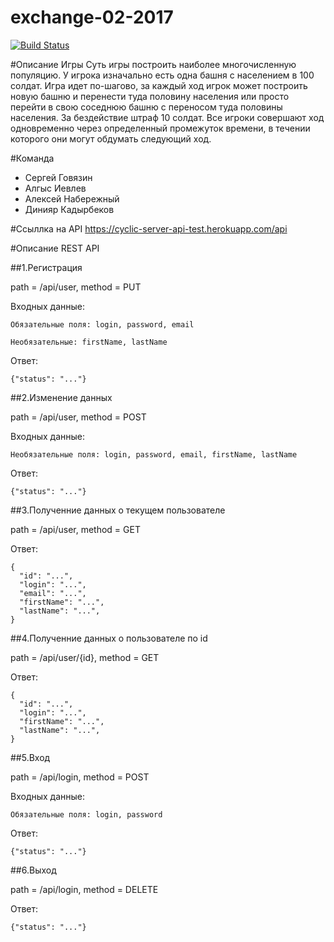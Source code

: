 # exchange-02-2017
[![Build Status](https://travis-ci.org/algys/exchange-02-2017.svg?branch=dev)](https://travis-ci.org/algys/exchange-02-2017)

#Описание Игры
Суть игры построить наиболее многочисленную популяцию.
У игрока изначально есть одна башня с населением в 100 солдат.
Игра идет по-шагово, за каждый ход игрок может построить новую башню и перенести туда половину населения или просто перейти в свою соседнюю башню с переносом туда половины населения. За бездействие штраф 10 солдат. 
Все игроки совершают ход одновременно через определенный промежуток времени, в течении которого они могут обдумать следующий ход.

#Команда
* Сергей Говязин
* Алгыс Иевлев
* Алексей Набережный
* Динияр Кадырбеков

#Ссыллка на API
  https://cyclic-server-api-test.herokuapp.com/api

#Описание REST API

##1.Регистрация

  path = /api/user, method = PUT
  
  Входных данные: 
  
    Обязательные поля: login, password, email
    
    Необязательные: firstName, lastName
           
  Ответ:
    
    {"status": "..."}
    
##2.Изменение данных

  path = /api/user, method = POST
  
  Входных данные: 
    
    Необязательные поля: login, password, email, firstName, lastName
       
  Ответ:
    
    {"status": "..."}
    
##3.Полученние данных о текущем пользователе

  path = /api/user, method = GET
  
  Ответ:
    
    {
      "id": "...",
      "login": "...",
      "email": "...",
      "firstName": "...",
      "lastName": "...",
    }
    
##4.Полученние данных о пользователе по id

  path = /api/user/{id}, method = GET
       
  Ответ:
    
    {
      "id": "...",
      "login": "...",
      "firstName": "...",
      "lastName": "...",
    }
    
##5.Вход

  path = /api/login, method = POST
  
  Входных данные: 
    
    Обязательные поля: login, password
   
  Ответ:
    
    {"status": "..."}
    
##6.Выход

  path = /api/login, method = DELETE
   
  Ответ:
    
    {"status": "..."}





